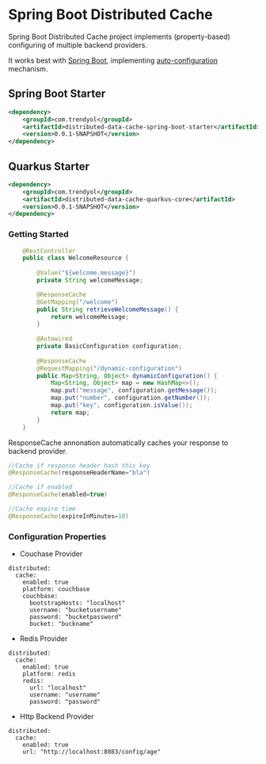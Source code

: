 # Spring Boot Distributed Cache

Spring Boot Distributed Cache project implements (property-based) configuring of multiple backend providers.

It works best with [Spring Boot](https://github.com/spring-projects/spring-boot), implementing [auto-configuration](https://github.com/previousdeveloper/spring-boot-distributed-data-cache) mechanism.


## Spring Boot Starter
```xml
<dependency>
    <groupId>com.trendyol</groupId>
    <artifactId>distributed-data-cache-spring-boot-starter</artifactId>
    <version>0.0.1-SNAPSHOT</version>
</dependency>
```

## Quarkus Starter

```xml
<dependency>
    <groupId>com.trendyol</groupId>
    <artifactId>distributed-data-cache-quarkus-core</artifactId>
    <version>0.0.1-SNAPSHOT</version>
</dependency>
```

### Getting Started

```java
    @RestController
    public class WelcomeResource {
    
    	@Value("${welcome.message}")
    	private String welcomeMessage;

        @ResponseCache
    	@GetMapping("/welcome")
    	public String retrieveWelcomeMessage() {
    		return welcomeMessage;
    	}
    
    	@Autowired
    	private BasicConfiguration configuration;
    
    	@ResponseCache
    	@RequestMapping("/dynamic-configuration")
    	public Map<String, Object> dynamicConfiguration() {
    		Map<String, Object> map = new HashMap<>();
    		map.put("message", configuration.getMessage());
    		map.put("number", configuration.getNumber());
    		map.put("key", configuration.isValue());
    		return map;
    	}
    }
```
ResponseCache annonation automatically caches your response to backend provider.

```java
//Cache if response header hash this key
@ResponseCache(responseHeaderName="bla")

//Cache if enabled
@ResponseCache(enabled=true)

//Cache expire time
@ResponseCache(expireInMinutes=10)
```

### Configuration Properties

- Couchase Provider
```
distributed:
  cache:
    enabled: true
    platform: couchbase
    couchbase:
      bootstrapHosts: "localhost"
      username: "bucketusername"
      password: "bucketpassword"
      bucket: "buckname"
```

- Redis Provider
```
distributed:
  cache:
    enabled: true
    platform: redis
    redis:
      url: "localhost"
      username: "username"
      password: "password"
```


- Http Backend Provider
```
distributed:
  cache:
    enabled: true
    url: "http://localhost:8083/config/age"
```

